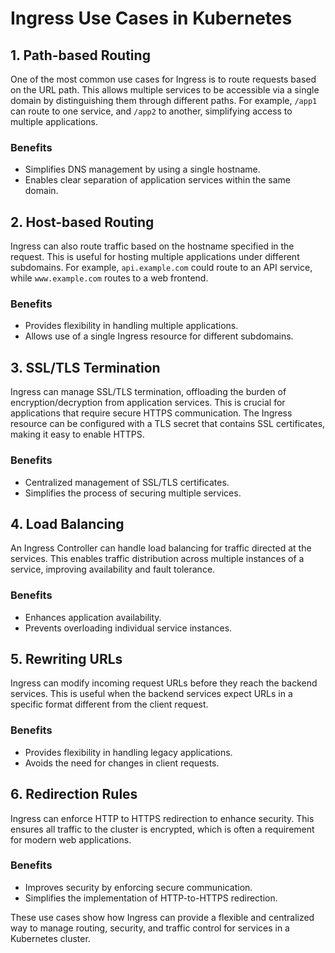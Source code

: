 # Ingress Use Cases in Kubernetes

## 1. Path-based Routing
One of the most common use cases for Ingress is to route requests based on the URL path. This allows multiple services to be accessible via a single domain by distinguishing them through different paths. For example, `/app1` can route to one service, and `/app2` to another, simplifying access to multiple applications.

### Benefits
- Simplifies DNS management by using a single hostname.
- Enables clear separation of application services within the same domain.

## 2. Host-based Routing
Ingress can also route traffic based on the hostname specified in the request. This is useful for hosting multiple applications under different subdomains. For example, `api.example.com` could route to an API service, while `www.example.com` routes to a web frontend.

### Benefits
- Provides flexibility in handling multiple applications.
- Allows use of a single Ingress resource for different subdomains.

## 3. SSL/TLS Termination
Ingress can manage SSL/TLS termination, offloading the burden of encryption/decryption from application services. This is crucial for applications that require secure HTTPS communication. The Ingress resource can be configured with a TLS secret that contains SSL certificates, making it easy to enable HTTPS.

### Benefits
- Centralized management of SSL/TLS certificates.
- Simplifies the process of securing multiple services.

## 4. Load Balancing
An Ingress Controller can handle load balancing for traffic directed at the services. This enables traffic distribution across multiple instances of a service, improving availability and fault tolerance.

### Benefits
- Enhances application availability.
- Prevents overloading individual service instances.

## 5. Rewriting URLs
Ingress can modify incoming request URLs before they reach the backend services. This is useful when the backend services expect URLs in a specific format different from the client request.

### Benefits
- Provides flexibility in handling legacy applications.
- Avoids the need for changes in client requests.

## 6. Redirection Rules
Ingress can enforce HTTP to HTTPS redirection to enhance security. This ensures all traffic to the cluster is encrypted, which is often a requirement for modern web applications.

### Benefits
- Improves security by enforcing secure communication.
- Simplifies the implementation of HTTP-to-HTTPS redirection.

These use cases show how Ingress can provide a flexible and centralized way to manage routing, security, and traffic control for services in a Kubernetes cluster.
